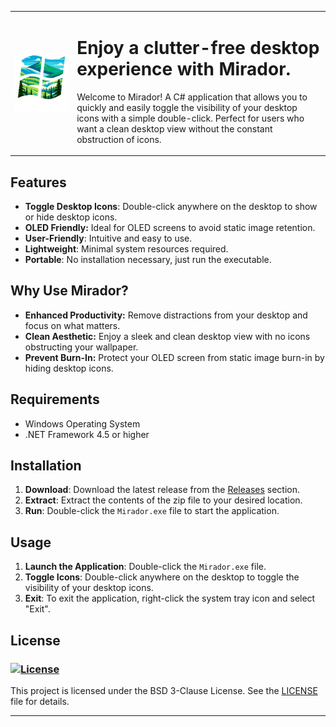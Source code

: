 <table>
  <tr>
    <td><img src="./Mirador%20Logo.png" alt="Mirador Logo" width="500"/></td>
    <td>
      <h1>Enjoy a clutter-free desktop experience with Mirador.</h1>
      <p>Welcome to Mirador! A C# application that allows you to quickly and easily toggle the visibility of your desktop icons with a simple double-click. Perfect for users who want a clean desktop view without the constant obstruction of icons.</p>
    </td>
  </tr>
</table>

## Features

- **Toggle Desktop Icons**: Double-click anywhere on the desktop to show or hide desktop icons.
- **OLED Friendly:** Ideal for OLED screens to avoid static image retention.
- **User-Friendly**: Intuitive and easy to use.
- **Lightweight**: Minimal system resources required.
- **Portable**: No installation necessary, just run the executable.

## Why Use Mirador?

- **Enhanced Productivity:** Remove distractions from your desktop and focus on what matters.
- **Clean Aesthetic:** Enjoy a sleek and clean desktop view with no icons obstructing your wallpaper.
- **Prevent Burn-In:** Protect your OLED screen from static image burn-in by hiding desktop icons.

## Requirements

- Windows Operating System
- .NET Framework 4.5 or higher

## Installation

1. **Download**: Download the latest release from the [Releases](https://github.com/norton198/Mirador/releases) section.
2. **Extract**: Extract the contents of the zip file to your desired location.
3. **Run**: Double-click the `Mirador.exe` file to start the application.

## Usage

1. **Launch the Application**: Double-click the `Mirador.exe` file.
2. **Toggle Icons**: Double-click anywhere on the desktop to toggle the visibility of your desktop icons.
3. **Exit**: To exit the application, right-click the system tray icon and select "Exit".

## License
### [![License](https://img.shields.io/badge/License-BSD_3--Clause-blue.svg)](https://opensource.org/licenses/BSD-3-Clause)
This project is licensed under the BSD 3-Clause License. See the [LICENSE](LICENSE) file for details.

---
